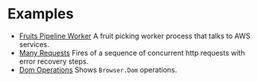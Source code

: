 # Examples

- [Fruits Pipeline Worker](./fruits-pipeline-worker/) A fruit picking worker process that talks to AWS services.
- [Many Requests](./many-requests/) Fires of a sequence of concurrent http requests with error recovery steps.
- [Dom Operations](./dom-operations) Shows `Browser.Dom` operations.
